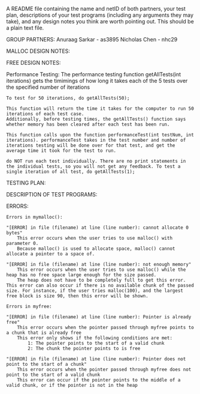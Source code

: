 A README file containing the name and netID of both partners, your test plan, descriptions
of your test programs (including any arguments they may take), and any design notes you
think are worth pointing out. This should be a plain text file.

GROUP PARTNERS:
Anuraag Sarkar - as3895
Nicholas Chen - nhc29

MALLOC DESIGN NOTES:

FREE DESIGN NOTES:

Performance Testing:
    The performance testing function getAllTests(int iterations) gets the timimings of how long it takes each of the 5 tests over the specified number of iterations

    To test for 50 iterations, do getAllTests(50);
    
    This function will return the time it takes for the computer to run 50 iterations of each test case.
    Additionally, before testing times, the getAllTests() function says whether memory has been cleared after each test has been run.

    This function calls upon the function performanceTest(int testNum, int iterations). performanceTest takes in the test number and number of iterations testing will be done over for that test, and get the average time it took for the test to run.

    do NOT run each test individually. There are no print statements in the individual tests, so you will not get any feedback. To test a single iteration of all test, do getAllTests(1);

TESTING PLAN:

DESCRIPTION OF TEST PROGRAMS:

ERRORS:

    Errors in mymalloc():

    "[ERROR] in file (filename) at line (line number): cannot allocate 0 bytes"
        This error occurs when the user tries to use malloc() with parameter 0.
        Because malloc() is used to allocate space, malloc() cannot allocate a pointer to a space of.

    "[ERROR] in file (filename) at line (line number): not enough memory"
        This error occurs when the user tries to use malloc() while the heap has no free space large enough for the size passed.
        The heap does not have to be completely full to get this error. This error can also occur if there is no available chunk of the passed size. For instance, if the user tries malloc(100), and the largest free block is size 90, then this error will be shown.

    Errors in myfree:

    "[ERROR] in file (filename) at line (line number): Pointer is already free"
        This error occurs when the pointer passed through myfree points to a chunk that is already free
        This error only shows if the following conditions are met:
            1: The pointer points to the start of a valid chunk
            2: The chunk the pointer points to is free

    "[ERROR] in file (filename) at line (line number): Pointer does not point to the start of a chunk"
        This error occurs when the pointer passed through myfree does not point to the start of a valid chunk
        This error can occur if the pointer points to the middle of a valid chunk, or if the pointer is not in the heap